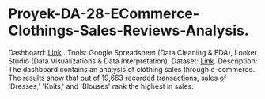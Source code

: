 # Proyek-DA-28-ECommerce-Clothings-Sales-Reviews-Analysis.
Dashboard: [Link](https://lookerstudio.google.com/u/0/reporting/0b0e3c68-8e17-4a7f-b139-2aced561487b)..
Tools:
Google Spreadsheet (Data Cleaning & EDA), Looker Studio (Data Visualizations & Data Interpretation).
Dataset: [Link](https://www.kaggle.com/datasets/nicapotato/womens-ecommerce-clothing-reviews).
Description: 
The dashboard contains an analysis of clothing sales through e-commerce. The results show that out of 19,663 recorded transactions, sales of 'Dresses,' 'Knits,' and 'Blouses' rank the highest in sales.
